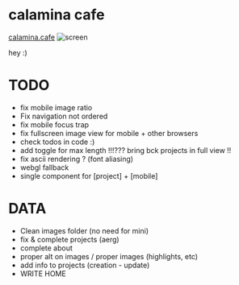 # calamina cafe

[calamina.cafe](https://calamina.cafe)
![screen](/calaminacafe.avif?raw=true "calamina.cafe")

hey :)

# TODO
- fix mobile image ratio 
- Fix navigation not ordered
- fix mobile focus trap
- fix fullscreen image view for mobile + other browsers
- check todos in code :)
- add toggle for max length !!!??? bring bck projects in full view !!
- fix ascii rendering ? (font aliasing)
- webgl fallback
- single component for [project] + [mobile]

# DATA
- Clean images folder (no need for mini)
- fix & complete projects (aerg)
- complete about
- proper alt on images / proper images (highlights, etc)
- add info to projects (creation - update)
- WRITE HOME
